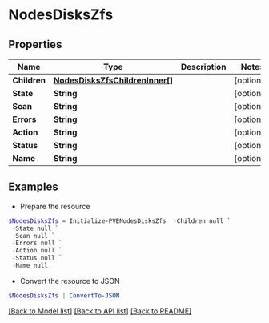 # NodesDisksZfs
## Properties

Name | Type | Description | Notes
------------ | ------------- | ------------- | -------------
**Children** | [**NodesDisksZfsChildrenInner[]**](NodesDisksZfsChildrenInner.md) |  | [optional] 
**State** | **String** |  | [optional] 
**Scan** | **String** |  | [optional] 
**Errors** | **String** |  | [optional] 
**Action** | **String** |  | [optional] 
**Status** | **String** |  | [optional] 
**Name** | **String** |  | [optional] 

## Examples

- Prepare the resource
```powershell
$NodesDisksZfs = Initialize-PVENodesDisksZfs  -Children null `
 -State null `
 -Scan null `
 -Errors null `
 -Action null `
 -Status null `
 -Name null
```

- Convert the resource to JSON
```powershell
$NodesDisksZfs | ConvertTo-JSON
```

[[Back to Model list]](../README.md#documentation-for-models) [[Back to API list]](../README.md#documentation-for-api-endpoints) [[Back to README]](../README.md)

